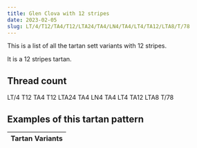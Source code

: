 ```yaml
---
title: Glen Clova with 12 stripes
date: 2023-02-05
slug: LT/4/T12/TA4/T12/LTA24/TA4/LN4/TA4/LT4/TA12/LTA8/T/78
---
```

This is a list of all the tartan sett variants with 12 stripes.

It is a 12 stripes tartan.


## Thread count
LT/4 T12 TA4 T12 LTA24 TA4 LN4 TA4 LT4 TA12 LTA8 T/78

## Examples of this tartan pattern

| Tartan Variants |
|---------------|
